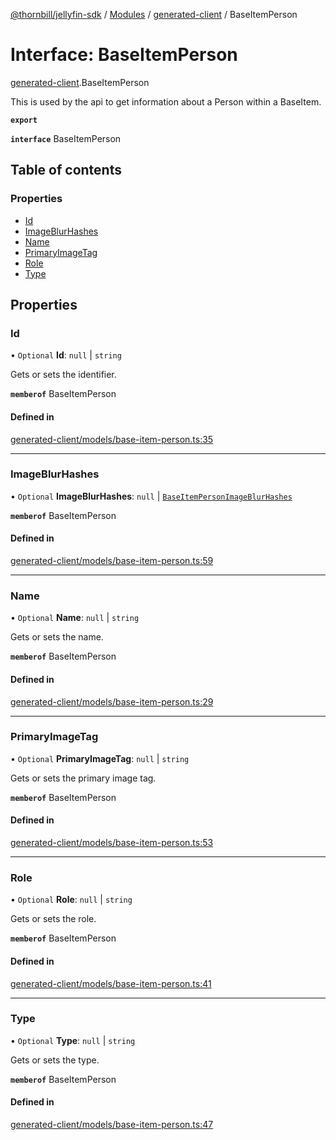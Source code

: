 [@thornbill/jellyfin-sdk](../README.md) / [Modules](../modules.md) / [generated-client](../modules/generated_client.md) / BaseItemPerson

# Interface: BaseItemPerson

[generated-client](../modules/generated_client.md).BaseItemPerson

This is used by the api to get information about a Person within a BaseItem.

**`export`**

**`interface`** BaseItemPerson

## Table of contents

### Properties

- [Id](generated_client.BaseItemPerson.md#id)
- [ImageBlurHashes](generated_client.BaseItemPerson.md#imageblurhashes)
- [Name](generated_client.BaseItemPerson.md#name)
- [PrimaryImageTag](generated_client.BaseItemPerson.md#primaryimagetag)
- [Role](generated_client.BaseItemPerson.md#role)
- [Type](generated_client.BaseItemPerson.md#type)

## Properties

### Id

• `Optional` **Id**: ``null`` \| `string`

Gets or sets the identifier.

**`memberof`** BaseItemPerson

#### Defined in

[generated-client/models/base-item-person.ts:35](https://github.com/thornbill/jellyfin-sdk-typescript/blob/eb13db7/src/generated-client/models/base-item-person.ts#L35)

___

### ImageBlurHashes

• `Optional` **ImageBlurHashes**: ``null`` \| [`BaseItemPersonImageBlurHashes`](index.api.BaseItemPersonImageBlurHashes.md)

**`memberof`** BaseItemPerson

#### Defined in

[generated-client/models/base-item-person.ts:59](https://github.com/thornbill/jellyfin-sdk-typescript/blob/eb13db7/src/generated-client/models/base-item-person.ts#L59)

___

### Name

• `Optional` **Name**: ``null`` \| `string`

Gets or sets the name.

**`memberof`** BaseItemPerson

#### Defined in

[generated-client/models/base-item-person.ts:29](https://github.com/thornbill/jellyfin-sdk-typescript/blob/eb13db7/src/generated-client/models/base-item-person.ts#L29)

___

### PrimaryImageTag

• `Optional` **PrimaryImageTag**: ``null`` \| `string`

Gets or sets the primary image tag.

**`memberof`** BaseItemPerson

#### Defined in

[generated-client/models/base-item-person.ts:53](https://github.com/thornbill/jellyfin-sdk-typescript/blob/eb13db7/src/generated-client/models/base-item-person.ts#L53)

___

### Role

• `Optional` **Role**: ``null`` \| `string`

Gets or sets the role.

**`memberof`** BaseItemPerson

#### Defined in

[generated-client/models/base-item-person.ts:41](https://github.com/thornbill/jellyfin-sdk-typescript/blob/eb13db7/src/generated-client/models/base-item-person.ts#L41)

___

### Type

• `Optional` **Type**: ``null`` \| `string`

Gets or sets the type.

**`memberof`** BaseItemPerson

#### Defined in

[generated-client/models/base-item-person.ts:47](https://github.com/thornbill/jellyfin-sdk-typescript/blob/eb13db7/src/generated-client/models/base-item-person.ts#L47)
